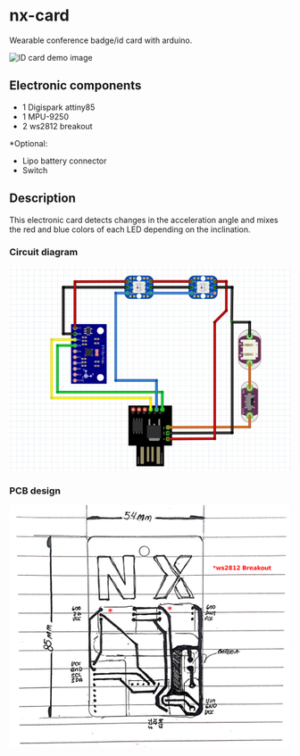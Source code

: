 # nx-card

Wearable conference badge/id card with arduino.

![ID card demo image](demo.gif)

## Electronic components

- 1 Digispark attiny85
- 1 MPU-9250
- 2 ws2812 breakout

*Optional:
- Lipo battery connector 
- Switch

## Description

This electronic card detects changes in the acceleration angle and mixes the red and blue colors of each LED depending on the inclination.

### Circuit diagram

![Circuit diagram image](/designs/circuit-diagram.png)

### PCB design

![PCB mockup image](/designs/card-mockup.jpg)
